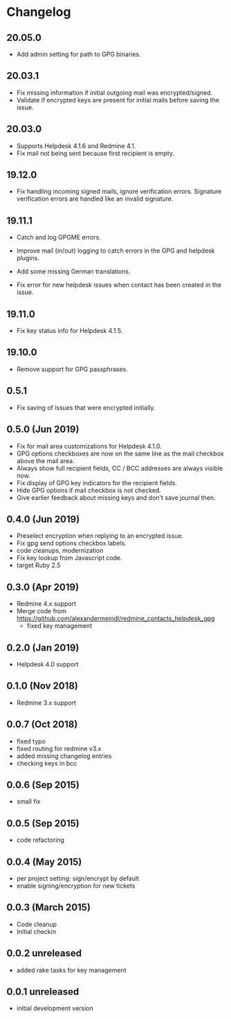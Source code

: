 Changelog
=========

20.05.0
-------

* Add admin setting for path to GPG binaries.

20.03.1
-------

* Fix missing information if initial outgoing mail was encrypted/signed.
* Validate if encrypted keys are present for initial mails before saving the issue.

20.03.0
-------

* Supports Helpdesk 4.1.6 and Redmine 4.1.
* Fix mail not being sent because first recipient is empty.

19.12.0
-------

* Fix handling incoming signed mails, ignore verification errors.
  Signature verification errors are handled like an invalid signature.


19.11.1
-------

* Catch and log GPGME errors.
* Improve mail (in/out) logging to catch errors in the GPG and helpdesk plugins.
* Add some missing German translations.

* Fix error for new helpdesk issues when contact has been created in the issue.

19.11.0
-------

* Fix key status info for Helpdesk 4.1.5.

19.10.0
-------

* Remove support for GPG passphrases.


0.5.1
-----

* Fix saving of issues that were encrypted initially.

0.5.0 (Jun 2019)
----------------

* Fix for mail area customizations for Helpdesk 4.1.0.
* GPG options checkboxes are now on the same line as the mail checkbox above the mail area.
* Always show full recipient fields, CC / BCC addresses are always visible now.
* Fix display of GPG key indicators for the recipient fields.
* Hide GPG options if mail checkbox is not checked.
* Give earlier feedback about missing keys and don't save journal then.

0.4.0 (Jun 2019)
----------------

* Preselect encryption when replying to an encrypted issue.
* Fix gpg send options checkbox labels.
* code cleanups, modernization
* Fix key lookup from Javascript code.
* target Ruby 2.5

0.3.0 (Apr 2019)
----------------

* Redmine 4.x support
* Merge code from https://github.com/alexandermeindl/redmine_contacts_helpdesk_gpg
  * fixed key management

0.2.0 (Jan 2019)
----------------

* Helpdesk 4.0 support

0.1.0 (Nov 2018)
----------------

* Redmine 3.x support

0.0.7 (Oct 2018)
----------------

* fixed typo
* fixed routing for redmine v3.x
* added missing changelog entries
* checking keys in bcc

0.0.6 (Sep 2015)
----------------

* small fix

0.0.5 (Sep 2015)
----------------

* code refactoring

0.0.4 (May 2015)
----------------

* per project setting: sign/encrypt by default
* enable signing/encryption for new tickets

0.0.3 (March 2015)
----------------

*   Code cleanup
*   Initial checkin

0.0.2 unreleased
----------------

*   added rake tasks for key management

0.0.1 unreleased
----------------

*   initial development version

